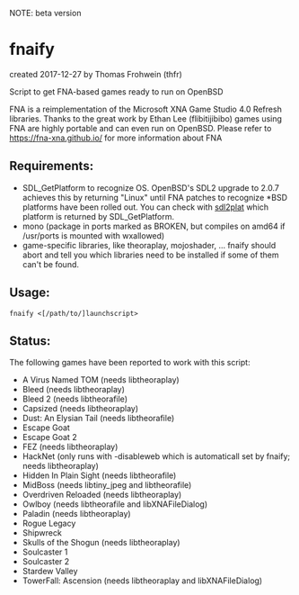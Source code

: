 NOTE: beta version

fnaify
======

created 2017-12-27
by Thomas Frohwein (thfr)

Script to get FNA-based games ready to run on OpenBSD

FNA is a reimplementation of the Microsoft XNA Game Studio 4.0 Refresh libraries.
Thanks to the great work by Ethan Lee (flibitijibibo) games using FNA are
highly portable and can even run on OpenBSD. 
Please refer to https://fna-xna.github.io/ for more information about FNA

Requirements:
-------------

- SDL_GetPlatform to recognize OS. OpenBSD's SDL2 upgrade to 2.0.7
  achieves this by returning "Linux" until FNA patches to recognize
  *BSD platforms have been rolled out.
  You can check with [sdl2plat](https://github.com/thfrwn/sdl2plat)
  which platform is returned by SDL_GetPlatform.
- mono (package in ports marked as BROKEN, but compiles on amd64
  if /usr/ports is mounted with wxallowed)
- game-specific libraries, like theoraplay, mojoshader, ... fnaify
  should abort and tell you which libraries need to be installed if
  some of them can't be found.

Usage:
------

`fnaify <[/path/to/]launchscript>`

Status:
-------

The following games have been reported to work with this script:

* A Virus Named TOM (needs libtheoraplay)
* Bleed (needs libtheoraplay)
* Bleed 2 (needs libtheorafile)
* Capsized (needs libtheoraplay)
* Dust: An Elysian Tail (needs libtheorafile)
* Escape Goat
* Escape Goat 2
* FEZ (needs libtheoraplay)
* HackNet (only runs with -disableweb which is automaticall set by fnaify; needs libtheoraplay)
* Hidden In Plain Sight (needs libtheorafile)
* MidBoss (needs libtiny_jpeg and libtheorafile)
* Overdriven Reloaded (needs libtheoraplay)
* Owlboy (needs libtheorafile and libXNAFileDialog)
* Paladin (needs libtheoraplay)
* Rogue Legacy
* Shipwreck
* Skulls of the Shogun (needs libtheoraplay)
* Soulcaster 1
* Soulcaster 2
* Stardew Valley
* TowerFall: Ascension (needs libtheoraplay and libXNAFileDialog)

